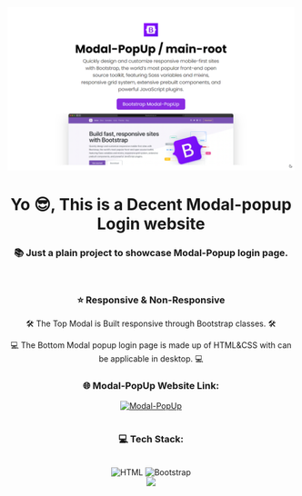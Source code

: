 <div align="right">
    <img align="" alt="image" width="auto" src="https://github.com/JoshuaThadi/Modal-PopUp/blob/main/Screenshot%202024-08-19%20154051.png">
</div>

<h1 align="center">Yo 😎, This is a Decent Modal-popup Login website</h1>

<h3 align="center">📚 Just a plain project to showcase Modal-Popup login page.</h3>

<br/>

<div align=center>
<h3>⭐ Responsive & Non-Responsive</h3>
<p>🛠️ The Top Modal is Built responsive through Bootstrap classes. 🛠️</p>
<p>💻  The Bottom Modal popup login page is made up of HTML&CSS with can be applicable in desktop. 💻</p>
<div align="center">
    <h3>🌐 Modal-PopUp Website Link:</h3>
    <a align="center" href="https://majestic-gnome.netlify.app/" target="_blank">
        <img width="150px" src="https://img.shields.io/badge/MODAL_POPUP-ADD8E6?style=for-the-badge&logo=html5&logoColor=black" alt="Modal-PopUp">
    </a>
</div>

<br/>

<div align="center">
  <h3>💻 Tech Stack:</h3>
     <br/>
   <img src="https://img.shields.io/badge/HTML-FF6600?style=for-the-badge&logo=html5&logoColor=white" alt="HTML" />
  <img src="https://img.shields.io/badge/Bootstrap-563d7c💻 ?style=for-the-badge&logo=bootstrap&logoColor=white" alt="Bootstrap" />
  <br/>
</div>
<div align="center">
    <img src="https://skillicons.dev/icons?i=html,bootstrap" />
</div>
</div>    


